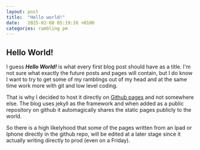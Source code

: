 ```yaml
---
layout: post
title:  "Hello world!"
date:   2025-02-08 05:19:26 +0100
categories: rambling pm
---
```

## Hello World!

I guess ***Hello World!*** is what every first blog post should have as a title. I'm not sure what exactly the future posts and pages will contain, but I do know I want to try to get some of my ramblings out of my head and at the same time work more with git and low level coding.

That is why I decided to host it directly on [Github pages](https://pages.github.com/) and not somewhere else. The blog uses jekyll as the framework and when added as a public repository on github it automagically shares the static pages publicly to the world.

So there is a high likelyhood that some of the pages written from an Ipad or Iphone directly in the github repo, will be edited at a later stage since it actually writing directly to prod (even on a Friday).




